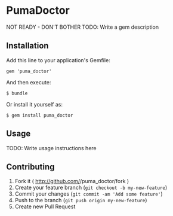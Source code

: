 # PumaDoctor
NOT READY - DON'T BOTHER
TODO: Write a gem description

## Installation

Add this line to your application's Gemfile:

    gem 'puma_doctor'

And then execute:

    $ bundle

Or install it yourself as:

    $ gem install puma_doctor

## Usage

TODO: Write usage instructions here

## Contributing

1. Fork it ( http://github.com/<my-github-username>/puma_doctor/fork )
2. Create your feature branch (`git checkout -b my-new-feature`)
3. Commit your changes (`git commit -am 'Add some feature'`)
4. Push to the branch (`git push origin my-new-feature`)
5. Create new Pull Request
